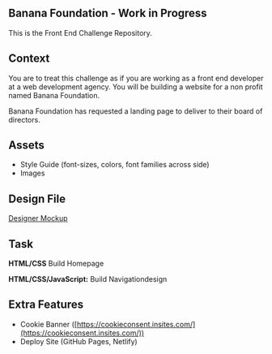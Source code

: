 ## Banana Foundation - Work in Progress

This is the Front End Challenge Repository.

## Context

You are to treat this challenge as if you are working as a front end developer at a web development agency. You will be building a website for a non profit named Banana Foundation. 

Banana Foundation has requested a landing page to deliver to their board of directors.

## Assets

- Style Guide (font-sizes, colors, font families across side)
- Images

## Design File

[Designer Mockup](https://www.figma.com/file/Y9zKhjbgHYD5ft5OLrggYjw8/Banana_Foundation_Challenge?node-id=0%3A1)

## Task

**HTML/CSS**  Build Homepage 

**HTML/CSS/JavaScript:**  Build Navigationdesign 

## Extra Features

- Cookie Banner ([https://cookieconsent.insites.com/](https://cookieconsent.insites.com/))
- Deploy Site (GitHub Pages, Netlify)

